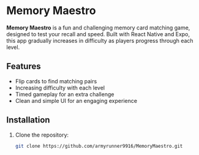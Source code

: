 # Memory Maestro

**Memory Maestro** is a fun and challenging memory card matching game, designed to test your recall and speed. Built with React Native and Expo, this app gradually increases in difficulty as players progress through each level.

## Features

- Flip cards to find matching pairs
- Increasing difficulty with each level
- Timed gameplay for an extra challenge
- Clean and simple UI for an engaging experience

## Installation

1. Clone the repository:
   ```bash
   git clone https://github.com/armyrunner9916/MemoryMaestro.git